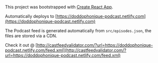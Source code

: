 This project was bootstrapped with [Create React App](https://github.com/facebook/create-react-app).

Automatically deploys to [https://doddophonique-podcast.netlify.com](https://doddophonique-podcast.netlify.com)

The Podcast feed is generated automatically from `src/episodes.json`, the files are stored via a CDN.

Check it out @ [http://castfeedvalidator.com/?url=https://doddophonique-podcast.netlify.com/feed.xml](http://castfeedvalidator.com/?url=https://doddophonique-podcast.netlify.com/feed.xml)
